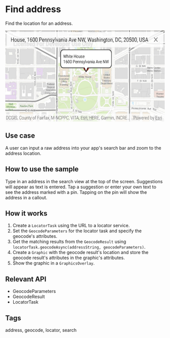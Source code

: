 # Find address

Find the location for an address.

![Image of find address](find-address.png)

## Use case

A user can input a raw address into your app's search bar and zoom to the address location.

## How to use the sample

Type in an address in the search view at the top of the screen. Suggestions will appear as text is entered. Tap a suggestion or enter your own text to see the address marked with a pin. Tapping on the pin will show the address in a callout.

## How it works

1. Create a `LocatorTask` using the URL to a locator service.
2. Set the `GeocodeParameters` for the locator task and specify the geocode's attributes.
3. Get the matching results from the `GeocodeResult` using `locatorTask.geocodeAsync(addressString, geocodeParameters)`.
4. Create a `Graphic` with the geocode result's location and store the geocode result's attributes in the graphic's attributes.
5. Show the graphic in a `GraphicsOverlay`.

## Relevant API

* GeocodeParameters
* GeocodeResult
* LocatorTask

## Tags

address, geocode, locator, search